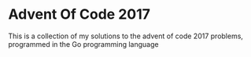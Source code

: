 # Advent Of Code 2017

This is a collection of my solutions to the advent of code 2017 problems, programmed in the Go programming language
